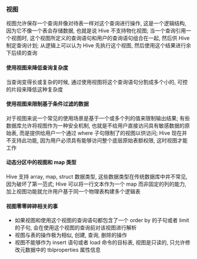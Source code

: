 ### 视图
视图允许保存一个查询并像对待表一样对这个查询进行操作, 这是一个逻辑结构, 因为它不像一个表会存储数据, 也就是说 Hive 不支持物化视图; 当一个查询引用一个视图时, 这个视图所定义的查询语句和用户的查询语句组合在一起, 然后供 Hive 制定查询计划; 从逻辑上可以认为 Hive 先执行这个视图, 然后使用这个结果进行余下后续的查询

#### 使用视图来降低查询复杂度
当查询变得长或复杂的时候, 通过使用视图将这个查询语句分割成多个小的, 可控的片段来降低这种复杂度

#### 使用视图来限制基于条件过滤的数据
对于视图来说一个常见的使用场景是基于一个或多个列的值来限制输出结果; 有些数据库允许将视图作为一种安全机制, 也就是不给用户直接访问具有敏感数据的原始表, 而是提供给用户一个通过 where 子句限制了的视图以供访问; Hive 现在并不支持此功能, 因为用户必须具有能够访问整个底层原始表额权限, 这时视图才能工作

#### 动态分区中的视图和 map 类型
Hive 支持 array, map, struct 数据类型, 这些数据类型在传统数据库中并不常见, 因为破坏了第一范式; Hive 可以将一行文本作为一个 map 而非固定的列的能力, 加上视图功能就允许用户基于同一个物理表构建多个逻辑表

#### 视图零零碎碎相关的事
- 如果视图和使用这个视图的查询语句都包含了一个 order by 的子句或者 limit 的子句, 会在使用这个视图的查询前对该视图进行解析
- 视图与表的操作极为相似, 创建, 查询, 删除的操作
- 视图不能够作为 insert 语句或者 load 命令的目标表, 视图是只读的, 只允许修改元数据中的 tblproperties 属性信息
